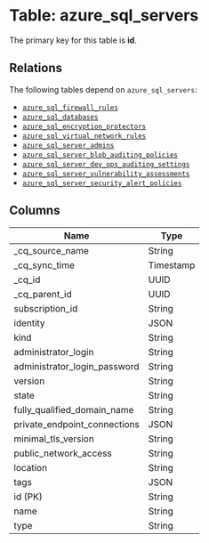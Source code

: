 # Table: azure_sql_servers



The primary key for this table is **id**.

## Relations
The following tables depend on `azure_sql_servers`:
  - [`azure_sql_firewall_rules`](azure_sql_firewall_rules.md)
  - [`azure_sql_databases`](azure_sql_databases.md)
  - [`azure_sql_encryption_protectors`](azure_sql_encryption_protectors.md)
  - [`azure_sql_virtual_network_rules`](azure_sql_virtual_network_rules.md)
  - [`azure_sql_server_admins`](azure_sql_server_admins.md)
  - [`azure_sql_server_blob_auditing_policies`](azure_sql_server_blob_auditing_policies.md)
  - [`azure_sql_server_dev_ops_auditing_settings`](azure_sql_server_dev_ops_auditing_settings.md)
  - [`azure_sql_server_vulnerability_assessments`](azure_sql_server_vulnerability_assessments.md)
  - [`azure_sql_server_security_alert_policies`](azure_sql_server_security_alert_policies.md)

## Columns
| Name          | Type          |
| ------------- | ------------- |
|_cq_source_name|String|
|_cq_sync_time|Timestamp|
|_cq_id|UUID|
|_cq_parent_id|UUID|
|subscription_id|String|
|identity|JSON|
|kind|String|
|administrator_login|String|
|administrator_login_password|String|
|version|String|
|state|String|
|fully_qualified_domain_name|String|
|private_endpoint_connections|JSON|
|minimal_tls_version|String|
|public_network_access|String|
|location|String|
|tags|JSON|
|id (PK)|String|
|name|String|
|type|String|